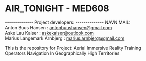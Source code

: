 # AIR_TONIGHT - MED608
-------------- Project developers: --------------
NAVN					MAIL:					
Anton Buus Hansen		:	antonbuushansen@gmail.com	
Aske Lau Kaiser			:	askekaiser@outlook.com		
Marius Langemark Arnbjerg	:	marius.arnbjerg@gmail.com	


This is the repository for Project: Aerial Immersive Reality Training Operators Navigation In Geographically High Territories
